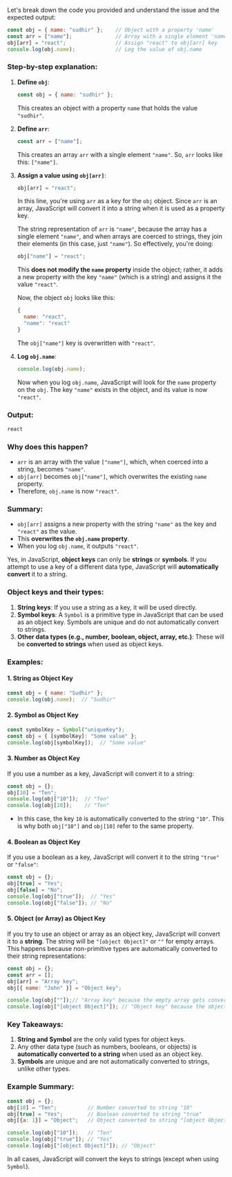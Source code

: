 Let's break down the code you provided and understand the issue and the expected output:

```js
const obj = { name: "sudhir" };    // Object with a property 'name'
const arr = ["name"];              // Array with a single element 'name'
obj[arr] = "react";                // Assign "react" to obj[arr] key
console.log(obj.name);             // Log the value of obj.name
```

### Step-by-step explanation:

1. **Define `obj`**:
   ```js
   const obj = { name: "sudhir" };
   ```
   This creates an object with a property `name` that holds the value `"sudhir"`.

2. **Define `arr`**:
   ```js
   const arr = ["name"];
   ```
   This creates an array `arr` with a single element `"name"`. So, `arr` looks like this: `["name"]`.

3. **Assign a value using `obj[arr]`**:
   ```js
   obj[arr] = "react";
   ```
   In this line, you're using `arr` as a key for the `obj` object. Since `arr` is an array, JavaScript will convert it into a string when it is used as a property key.

   The string representation of `arr` is `"name"`, because the array has a single element `"name"`, and when arrays are coerced to strings, they join their elements (in this case, just `"name"`). So effectively, you're doing:

   ```js
   obj["name"] = "react";
   ```

   This **does not modify the `name` property** inside the object; rather, it adds a new property with the key `"name"` (which is a string) and assigns it the value `"react"`.

   Now, the object `obj` looks like this:

   ```js
   {
     name: "react",
     "name": "react"
   }
   ```

   The `obj["name"]` key is overwritten with `"react"`.

4. **Log `obj.name`**:
   ```js
   console.log(obj.name);
   ```
   Now when you log `obj.name`, JavaScript will look for the `name` property on the `obj`. The key `"name"` exists in the object, and its value is now `"react"`.

### Output:

```js
react
```

### Why does this happen?
- `arr` is an array with the value `["name"]`, which, when coerced into a string, becomes `"name"`.
- `obj[arr]` becomes `obj["name"]`, which overwrites the existing `name` property.
- Therefore, `obj.name` is now `"react"`.

### Summary:
- `obj[arr]` assigns a new property with the string `"name"` as the key and `"react"` as the value.
- This **overwrites the `obj.name` property**.
- When you log `obj.name`, it outputs `"react"`.

Yes, in JavaScript, **object keys** can only be **strings** or **symbols**. If you attempt to use a key of a different data type, JavaScript will **automatically convert** it to a string.

### Object keys and their types:

1. **String keys**: If you use a string as a key, it will be used directly.
2. **Symbol keys**: A `Symbol` is a primitive type in JavaScript that can be used as an object key. Symbols are unique and do not automatically convert to strings.
3. **Other data types (e.g., number, boolean, object, array, etc.)**: These will be **converted to strings** when used as object keys.

### Examples:

#### 1. **String as Object Key**
```js
const obj = { name: "Sudhir" };
console.log(obj.name);  // "Sudhir"
```

#### 2. **Symbol as Object Key**
```js
const symbolKey = Symbol("uniqueKey");
const obj = { [symbolKey]: "Some value" };
console.log(obj[symbolKey]);  // "Some value"
```

#### 3. **Number as Object Key**
If you use a number as a key, JavaScript will convert it to a string:
```js
const obj = {};
obj[10] = "Ten";
console.log(obj["10"]);  // "Ten"
console.log(obj[10]);    // "Ten"
```
- In this case, the key `10` is automatically converted to the string `"10"`. This is why both `obj["10"]` and `obj[10]` refer to the same property.

#### 4. **Boolean as Object Key**
If you use a boolean as a key, JavaScript will convert it to the string `"true"` or `"false"`:
```js
const obj = {};
obj[true] = "Yes";
obj[false] = "No";
console.log(obj["true"]);  // "Yes"
console.log(obj["false"]); // "No"
```

#### 5. **Object (or Array) as Object Key**
If you try to use an object or array as an object key, JavaScript will convert it to a **string**. The string will be `"[object Object]"` or `""` for empty arrays. This happens because non-primitive types are automatically converted to their string representations:
```js
const obj = {};
const arr = [];
obj[arr] = "Array key";
obj[{ name: "John" }] = "Object key";

console.log(obj[""]);// "Array key" because the empty array gets converted to ""
console.log(obj["[object Object]"]); // "Object key" because the object gets converted to "[object Object]"
```

### Key Takeaways:
1. **String and Symbol** are the only valid types for object keys.
2. Any other data type (such as numbers, booleans, or objects) is **automatically converted to a string** when used as an object key.
3. **Symbols** are unique and are not automatically converted to strings, unlike other types.

### Example Summary:
```js
const obj = {};
obj[10] = "Ten";          // Number converted to string "10"
obj[true] = "Yes";        // Boolean converted to string "true"
obj[{a: 1}] = "Object";   // Object converted to string "[object Object]"

console.log(obj["10"]);   // "Ten"
console.log(obj["true"]); // "Yes"
console.log(obj["[object Object]"]); // "Object"
```

In all cases, JavaScript will convert the keys to strings (except when using `Symbol`).